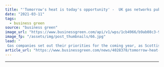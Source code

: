 ```yaml
---
title: "'Tomorrow's heat is today's opportunity' -  UK gas networks publish 2021 green gas plan"
date: "2021-03-11"
tags: 
  - business green
source: "business green"
image_url: "https://www.businessgreen.com/api/v1/wps/1cb4966/b9ab08c3-9aba-40ef-908f-78368652238a/4/Cromarty-Firth-185x114.jpg"
image_fp: "/assets/img/post_thumbnails/66.jpg"
lead: "
 Gas companies set out their priorities for the coming year, as ScottishPower launches plan for green hydrogen hub in Scottish Highlands ..."
article_url: "https://www.businessgreen.com/news/4028378/tomorrow-heat-opportunity-uk-gas-networks-publish-2021-green-gas-plan"
---
```


---
